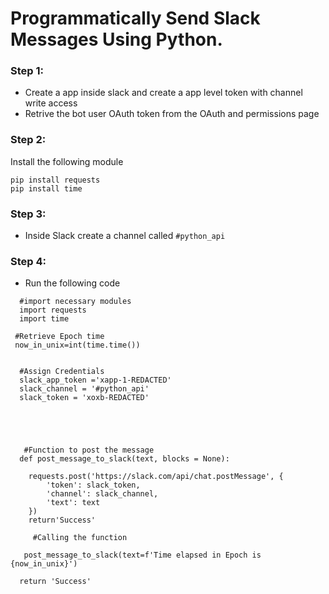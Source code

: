 # Programmatically Send Slack Messages Using Python.

### Step 1:
* Create a app inside slack and create a  app level token with channel write access
* Retrive the bot user OAuth token from the OAuth and permissions page

### Step 2:
Install the following module
```
pip install requests
pip install time
```

### Step 3:
* Inside Slack create a channel called `#python_api`

### Step 4:
* Run the following code 
```
  #import necessary modules 
  import requests
  import time
 
 #Retrieve Epoch time
 now_in_unix=int(time.time())
  
  
  #Assign Credentials
  slack_app_token ='xapp-1-REDACTED'
  slack_channel = '#python_api'
  slack_token = 'xoxb-REDACTED'





   #Function to post the message
  def post_message_to_slack(text, blocks = None):
    
    requests.post('https://slack.com/api/chat.postMessage', {
        'token': slack_token,
        'channel': slack_channel,
        'text': text
    })
    return'Success' 

     #Calling the function
    
   post_message_to_slack(text=f'Time elapsed in Epoch is  {now_in_unix}')

  return 'Success'
